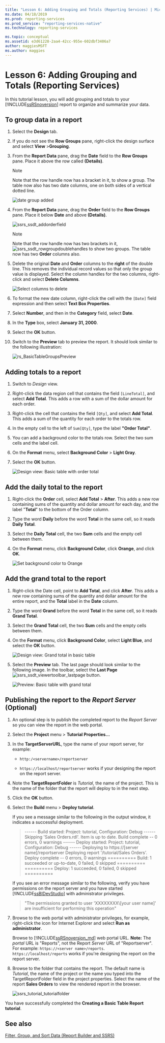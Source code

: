 ```yaml
---
title: "Lesson 6: Adding Grouping and Totals (Reporting Services) | Microsoft Docs"
ms.date: 04/18/2019
ms.prod: reporting-services
ms.prod_service: "reporting-services-native"
ms.technology: reporting-services

ms.topic: conceptual
ms.assetid: e3d61228-2aa4-42cc-955e-602dbf3406a7
author: maggiesMSFT
ms.author: maggies
---
```


# Lesson 6: Adding Grouping and Totals (Reporting Services)

In this tutorial lesson, you will add grouping and totals to your [!INCLUDE[ssRSnoversion](../includes/ssrsnoversion-md.md)] report to organize and summarize your data.  

## <a name="bkmk_groupdata"></a>To group data in a report

1. Select the **Design** tab.

2. If you do not see the **Row Groups** pane, right-click the design surface and select **View** >**Grouping**.

3. From the **Report Data** pane, drag the **Date** field to the **Row Groups** pane. Place it above the row called **(Details)**.

    > [!NOTE]
    > Note that the row handle now has a bracket in it, to show a group. The table now also has two date columns, one on both sides of a vertical dotted line.
    >
    >![date group added](media/rs-basictablegroups1design.png "date group added")

4. From the **Report Data** pane, drag the **Order** field to the **Row Groups** pane. Place it below **Date** and above **(Details)**.

    ![ssrs_ssdt_addorderfield](media/ssrs-ssdt-addorderfield.png)

    > [!NOTE]
    > Note that the row handle now has two brackets in it, ![ssrs_ssdt_rowgroupdoublehandles](media/ssrs-ssdt-rowgroupdoublehandles.png) to show two groups. The table now has two **Order** columns also.

5. Delete the original **Date** and **Order** columns to the **right** of the double line. This removes the individual record values so that only the group value is displayed. Select the column handles for the two columns, right-click and select **Delete Columns**.

    ![Select columns to delete](media/rs-basictablegroupsdeletecols.gif "Select columns to delete")

6. To format the new date column, right-click the cell with the `[Date]` field expression and then select **Text Box Properties**.

7. Select **Number**, and then in the **Category** field, select **Date**.

8. In the **Type** box, select **January 31, 2000**.

9. Select the **OK** button.

10. Switch to the **Preview** tab to preview the report. It should look similar to the following illustration:

    ![rs_BasicTableGroupsPreview](media/rs-basictablegroupspreview.png)

## <a name="bkmk_addtotals"></a>Adding totals to a report

1. Switch to *Design* view.

2. Right-click the data region cell that contains the field `[LineTotal]`, and select **Add Total**. This adds a row with a sum of the dollar amount for each order.

3. Right-click the cell that contains the field `[Qty]`, and select **Add Total**. This adds a sum of the quantity for each order to the totals row.

4. In the empty cell to the left of `Sum[Qty]`, type the label **"Order Total"**.

5. You can add a background color to the totals row. Select the two sum cells and the label cell.  

6. On the **Format** menu, select **Background Color** > **Light Gray**.

7. Select the **OK** button.

   ![Design view: Basic table with order total](media/rs-basictablesumlinetotaldesign.gif "Design view: Basic table with order total")

## <a name="bkmk_adddailytotal"></a>Add the daily total to the report

1. Right-click the **Order** cell, select **Add Total** > **After**. This adds a new row containing sums of the quantity and dollar amount for each day, and the label "**Total**" to the bottom of the Order column.  

2. Type the word **Daily** before the word **Total** in the same cell, so it reads **Daily Total**.  

3. Select the **Daily Total** cell, the two **Sum** cells and the empty cell between them.  

4. On the **Format** menu, click **Background Color**, click **Orange**, and click **OK**.  

   ![Set background color to Orange](media/rs-basictablesumdaytotaldesign.gif "rs_BasicTableSumDayTotalDesign")

## <a name="bkmk_addgrandtotal"></a>Add the grand total to the report

1. Right-click the Date cell, point to **Add Total**, and click **After**. This adds a new row containing sums of the quantity and dollar amount for the entire report, and the **Total** label in the **Date** column.

2. Type the word **Grand** before the word **Total** in the same cell, so it reads **Grand Total**.

3. Select the **Grand Total** cell, the two **Sum** cells and the empty cells between them.

4. On the **Format** menu, click **Background Color**, select **Light Blue**, and select the **OK** button.

    ![Design view: Grand total in basic table](media/rs-basictablesumgrandtotaldesign.gif "Design view: Grand total in basic table")

5. Select the **Preview** tab. The last page should look similar to the following image. In the toolbar, select the **Last Page**
   ![ssrs_ssdt_viewertoolbar_lastpage](media/ssrs-ssdt-viewertoolbar-lastpage.png) button.

   ![Preview: Basic table with grand total](media/rs-basictablesumgrandtotalpreview.gif "Preview: Basic table with grand total")

## <a name="bkmk_publishreport"></a>Publishing the report to the *Report Server* (Optional)

1. An optional step is to publish the completed report to the *Report Server* so you can view the report in the web portal.

2. Select the **Project** menu > **Tutorial Properties...**

3. In the **TargetServerURL**, type the name of your report server, for example:
    - `http:/<servername>/reportserver`  

    - `https://localhost/reportserver` works if your designing the report on the report server.  

4. Note the **TargetReportFolder** is *Tutorial*, the name of the project. This is the name of the folder that the report will deploy to in the next step.

5. Click the **OK** button.

6. Select the **Build** menu > **Deploy tutorial**.

    If you see a message similar to the following in the output window, it indicates a successful deployment.

    > ------ Build started: Project: tutorial, Configuration: Debug ------
    > Skipping 'Sales Orders.rdl'. Item is up to date.
    > Build complete -- 0 errors, 0 warnings
    > ------ Deploy started: Project: tutorial, Configuration: Debug ------
    > Deploying to https://[server name]/reportserver
    > Deploying report '/tutorial/Sales Orders'.
    > Deploy complete -- 0 errors, 0 warnings
    > ========== Build: 1 succeeded or up-to-date, 0 failed, 0 skipped ==========
    > ========== Deploy: 1 succeeded, 0 failed, 0 skipped ==========

    If you see an error message similar to the following, verify you have permissions on the report server and you have started [!INCLUDE[ssBIDevStudio](../includes/ssbidevstudio-md.md)] with administrator privileges.

    > "The permissions granted to user 'XXXXXXXX\\[your user name]' are insufficient for performing this operation"

7. Browse to the web portal with administrator privileges, for example, right-click the icon for Internet Explorer and select **Run as administrator**.

    Browse to [!INCLUDE[ssRSnoversion_md](../includes/ssrsnoversion-md.md)] web portal URL.
    **Note:** The *portal* URL is "Reports", not the Report *Server* URL of "Reportserver".  For example:
    `https://<server name>/reports`.
    `https://localhost/reports` works if you're designing the report on the report server.

8. Browse to the folder that contains the report. The default name is *Tutorial*, the name of the project or the name you typed into the TargetReportFolder field in the project properties. Select the name of the report **Sales Orders** to view the rendered report in the browser.  

    ![ssrs_tutorial_tutorialfolder](media/ssrs-tutorial-tutorialfolder.png)  

You have successfully completed the **Creating a Basic Table Report tutorial**.

## See also

[Filter, Group, and Sort Data &#40;Report Builder and SSRS&#41;](report-design/filter-group-and-sort-data-report-builder-and-ssrs.md)
